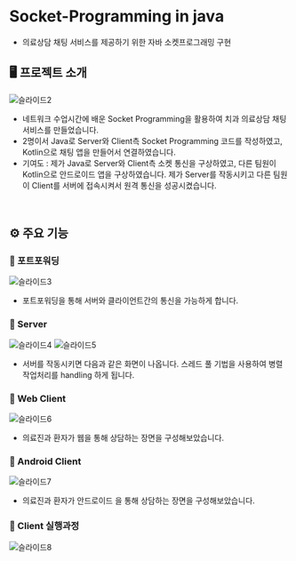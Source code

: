 # Socket-Programming in java
* 의료상담 채팅 서비스를 제공하기 위한 자바 소켓프로그래밍 구현 
## 🖥️ 프로젝트 소개
![슬라이드2](https://github.com/skybrightblue1/Socket-Programming/assets/88912947/054a1743-28d7-465b-bc49-3e676d165607)
* 네트워크 수업시간에 배운 Socket Programming을 활용하여 치과 의료상담 채팅 서비스를 만들었습니다. 
* 2명이서 Java로 Server와 Client측 Socket Programming 코드를 작성하였고, Kotlin으로 채팅 앱을 만들어서 연결하였습니다. 
* 기여도 : 제가 Java로 Server와 Client측 소켓 통신을 구상하였고, 다른 팀원이 Kotlin으로 안드로이드 앱을 구상하였습니다. 제가 Server를 작동시키고 다른 팀원이 Client를 서버에 접속시켜서 원격 통신을 성공시켰습니다.
<br>

## ⚙️ 주요 기능 
### 📌 포트포워딩 
![슬라이드3](https://github.com/skybrightblue1/Socket-Programming/assets/88912947/a9195746-539c-4b88-a3d1-58ffd2cf33b0)
* 포트포워딩을 통해 서버와 클라이언트간의 통신을 가능하게 합니다. 
### 📌 Server 
![슬라이드4](https://github.com/skybrightblue1/Socket-Programming/assets/88912947/3645391c-ded7-481e-a040-cd4ef63910ef) 
![슬라이드5](https://github.com/skybrightblue1/Socket-Programming/assets/88912947/1c43977c-a6af-45c7-9327-1918d5ed99b9)
* 서버를 작동시키면 다음과 같은 화면이 나옵니다. 스레드 풀 기법을 사용하여 병렬 작업처리를 handling 하게 됩니다. 
### 📌 Web Client
![슬라이드6](https://github.com/skybrightblue1/Socket-Programming/assets/88912947/d3703fd0-1f8d-427f-99f9-71330f428728)
* 의료진과 환자가 웹을 통해 상담하는 장면을 구성해보았습니다.
### 📌 Android Client
![슬라이드7](https://github.com/skybrightblue1/Socket-Programming/assets/88912947/638b5136-03fe-4895-a5b5-595918c79373)
* 의료진과 환자가 안드로이드 을 통해 상담하는 장면을 구성해보았습니다.
### 📌 Client 실행과정
![슬라이드8](https://github.com/skybrightblue1/Socket-Programming/assets/88912947/85fbe58f-d394-456d-a92d-d14ca8b42d82)
